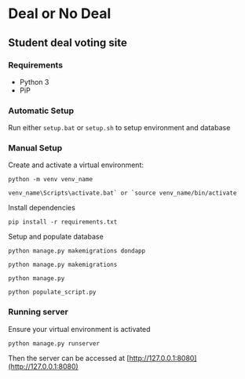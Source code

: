 # Deal or No Deal
## Student deal voting site

### Requirements
- Python 3
- PiP

### Automatic Setup

Run either `setup.bat` or `setup.sh` to setup environment and database

### Manual Setup

Create and activate a virtual environment:

```
python -m venv venv_name

venv_name\Scripts\activate.bat` or `source venv_name/bin/activate
```

Install dependencies

```
pip install -r requirements.txt
```

Setup and populate database

```
python manage.py makemigrations dondapp

python manage.py makemigrations

python manage.py

python populate_script.py
```

### Running server

Ensure your virtual environment is activated

```
python manage.py runserver
```

Then the server can be accessed at [http://127.0.0.1:8080](http://127.0.0.1:8080)